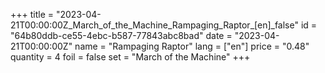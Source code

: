 +++
title = "2023-04-21T00:00:00Z_March_of_the_Machine_Rampaging_Raptor_[en]_false"
id = "64b80ddb-ce55-4ebc-b587-77843abc8bad"
date = "2023-04-21T00:00:00Z"
name = "Rampaging Raptor"
lang = ["en"]
price = "0.48"
quantity = 4
foil = false
set = "March of the Machine"
+++
